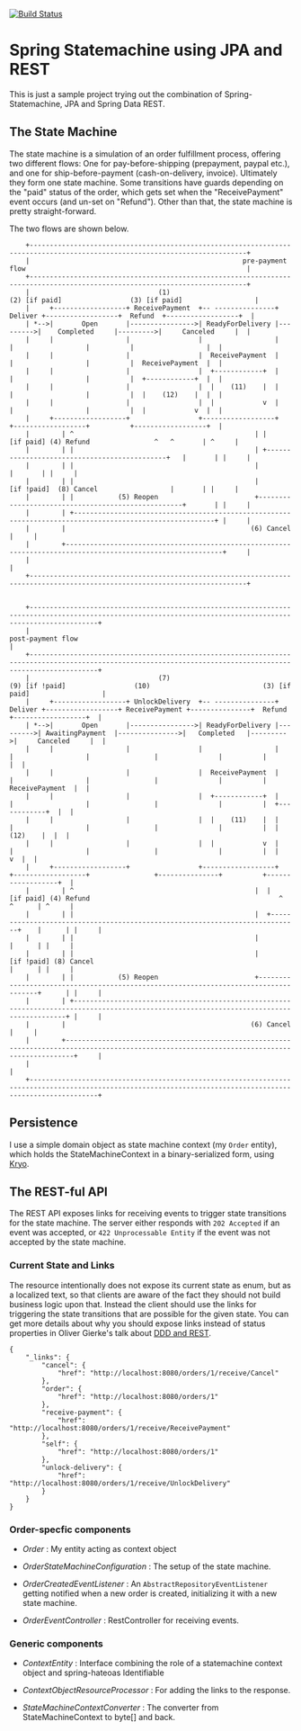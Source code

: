 [ ![Build Status](https://travis-ci.org/otrosien/spring-statemachine-jpa.svg)](https://travis-ci.org/otrosien/spring-statemachine-jpa)


# Spring Statemachine using JPA and REST

This is just a sample project trying out the combination of Spring-Statemachine,
JPA and Spring Data REST.

## The State Machine

The state machine is a simulation of an order fulfillment process, offering two different flows: One for pay-before-shipping
(prepayment, paypal etc.), and one for ship-before-payment (cash-on-delivery, invoice). Ultimately they form one state machine. Some transitions have guards depending on the "paid" status of the order, which gets set when the "ReceivePayment" event occurs (and un-set on "Refund"). Other than that, the state machine is pretty straight-forward.

The two flows are shown below.

```
    +----------------------------------------------------------------------------------------------------------------------------+
    |                                                     pre-payment flow                                                       |
    +----------------------------------------------------------------------------------------------------------------------------+
    |                                (1)                            (2) [if paid]                 (3) [if paid]                  |
    |     +------------------+ ReceivePayment  +-- ---------------+  Deliver +------------------+  Refund  +------------------+  |
    | *-->|       Open       |---------------->| ReadyForDelivery |--------->|    Completed     |--------->|     Canceled     |  |
    |     |                  |                 |                  |          |                  |          |                  |  |
    |     |                  |                 |  ReceivePayment  |          |                  |          |  ReceivePayment  |  |
    |     |                  |                 |  +------------+  |          |                  |          |  +------------+  |  |
    |     |                  |                 |  |    (11)    |  |          |                  |          |  |    (12)    |  |  |
    |     |                  |                 |  |            v  |          |                  |          |  |            v  |  |
    |     +------------------+                 +------------------+          +------------------+          +------------------+  |
    |        | ^                                             | |         [if paid] (4) Refund                ^   ^       | ^     |
    |        | |                                             | +---------------------------------------------+   |       | |     |
    |        | |                                             |                                                   |       | |     |
    |        | |                                             |           [if !paid]  (8) Cancel                  |       | |     |
    |        | |           (5) Reopen                        +---------------------------------------------------+       | |     |
    |        | +---------------------------------------------------------------------------------------------------------+ |     |
    |        |                                              (6) Cancel                                                     |     |
    |        +-------------------------------------------------------------------------------------------------------------+     |
    |                                                                                                                            |
    +----------------------------------------------------------------------------------------------------------------------------+


    +-------------------------------------------------------------------------------------------------------------------------------------------------------------+
    |                                                                     post-payment flow                                                                       |
    +-------------------------------------------------------------------------------------------------------------------------------------------------------------+
    |                                (7)                            (9) [if !paid]                 (10)                            (3) [if paid]                  |
    |     +------------------+ UnlockDelivery  +-- ---------------+  Deliver +------------------+ ReceivePayment +---------------+  Refund  +------------------+  |
    | *-->|       Open       |---------------->| ReadyForDelivery |--------->| AwaitingPayment  |--------------->|   Completed   |--------->|     Canceled     |  |
    |     |                  |                 |                  |          |                  |                |               |          |                  |  |
    |     |                  |                 |  ReceivePayment  |          |                  |                |               |          |  ReceivePayment  |  |
    |     |                  |                 |  +------------+  |          |                  |                |               |          |  +------------+  |  |
    |     |                  |                 |  |    (11)    |  |          |                  |                |               |          |  |    (12)    |  |  |
    |     |                  |                 |  |            v  |          |                  |                |               |          |  |            v  |  |
    |     +------------------+                 +------------------+          +------------------+                +---------------+          +------------------+  |
    |        | ^                                             |  |          [if paid] (4) Refund                                               ^    ^      | ^     |
    |        | |                                             |  +-----------------------------------------------------------------------------+    |      | |     |
    |        | |                                             |                                                                                     |      | |     |
    |        | |                                             |             [if !paid] (8) Cancel                                                   |      | |     |
    |        | |           (5) Reopen                        +-------------------------------------------------------------------------------------+      | |     |
    |        | +------------------------------------------------------------------------------------------------------------------------------------------+ |     |
    |        |                                              (6) Cancel                                                                                      |     |
    |        +----------------------------------------------------------------------------------------------------------------------------------------------+     |
    |                                                                                                                                                             |
    +-------------------------------------------------------------------------------------------------------------------------------------------------------------+
```

## Persistence

I use a simple domain object as state machine context (my `Order` entity), which holds
the StateMachineContext in a binary-serialized form, using [Kryo](https://github.com/EsotericSoftware/kryo).


## The REST-ful API

The REST API exposes links for receiving events to trigger state transitions for
the state machine. The server either responds with `202 Accepted` if an event was accepted,
or `422 Unprocessable Entity` if the event was not accepted by the state machine.

### Current State and Links

The resource intentionally does not expose its current state as enum, but as a localized text, so that clients
are aware of the fact they should not build business logic upon that.
Instead the client should use the links for triggering the state transitions that are possible for 
the given state. You can get more details about why you should expose links instead of status 
properties in Oliver Gierke's talk
about [DDD and REST](https://spring.io/blog/2016/11/15/springone-platform-2016-replay-ddd-rest-domain-driven-apis-for-the-web).


```
{
    "_links": {
        "cancel": {
            "href": "http://localhost:8080/orders/1/receive/Cancel"
        }, 
        "order": {
            "href": "http://localhost:8080/orders/1"
        }, 
        "receive-payment": {
            "href": "http://localhost:8080/orders/1/receive/ReceivePayment"
        }, 
        "self": {
            "href": "http://localhost:8080/orders/1"
        }, 
        "unlock-delivery": {
            "href": "http://localhost:8080/orders/1/receive/UnlockDelivery"
        }
    }
}
```

### Order-specfic components

- *Order* : My entity acting as context object

- *OrderStateMachineConfiguration* : The setup of the state machine.

- *OrderCreatedEventListener* : An `AbstractRepositoryEventListener` getting notified
when a new order is created, initializing it with a new state machine.

- *OrderEventController* : RestController for receiving events.

### Generic components

- *ContextEntity* : Interface combining the role of a statemachine context object and spring-hateoas Identifiable

- *ContextObjectResourceProcessor* : For adding the links to the response.

- *StateMachineContextConverter* : The converter from StateMachineContext to byte[] and back.

